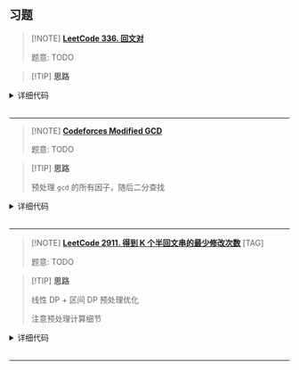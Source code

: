 ## 习题

> [!NOTE] **[LeetCode 336. 回文对](https://leetcode-cn.com/problems/palindrome-pairs/)**
> 
> 题意: TODO

> [!TIP] **思路**
> 
> 

<details>
<summary>详细代码</summary>
<!-- tabs:start -->

##### **C++**

```cpp
class Solution {
public:
    vector<vector<int>> palindromePairs(vector<string>& words) {
        unordered_map<string, int> S;
        for (int i = 0; i < words.size(); i ++ ) {
            string key = words[i];
            reverse(key.begin(), key.end());
            S[key] = i;
        }
        vector<vector<int>> res;
        if (S.count("")) {
            for (int i = 0; i < words.size(); i ++ )
                if (words[i] != "" && is_palindrome(words[i]))
                    res.push_back({S[""], i});
        }
        for (int i = 0; i < words.size(); i ++ )
            for (int j = 0; j < words[i].size(); j ++ ) {
                string left = words[i].substr(0, j);
                string right = words[i].substr(j);
                if (S.count(left) && is_palindrome(right) && S[left] != i) res.push_back({i, S[left]});
                if (S.count(right) && is_palindrome(left) && S[right] != i) res.push_back({S[right], i});
            }
        return res;
    }

    bool is_palindrome(string &word) {
        for (int i = 0, j = word.size() - 1; i < j; i ++ , j -- )
            if (word[i] != word[j])
                return false;
        return true;
    }
};
```

##### **Python**

```python

```

<!-- tabs:end -->
</details>

<br>

* * *

> [!NOTE] **[Codeforces Modified GCD](http://codeforces.com/problemset/problem/75/C)**
> 
> 题意: TODO

> [!TIP] **思路**
> 
> 预处理 `gcd` 的所有因子，随后二分查找

<details>
<summary>详细代码</summary>
<!-- tabs:start -->

##### **C++**

```cpp
// Problem: C. Modified GCD
// Contest: Codeforces - Codeforces Beta Round #67 (Div. 2)
// URL: https://codeforces.com/problemset/problem/75/C
// Memory Limit: 256 MB
// Time Limit: 2000 ms

#include <bits/stdc++.h>
using namespace std;

int main() {
    int n, a, b;

    cin >> a >> b >> n;
    int g = __gcd(a, b);
    vector<int> f;
    for (int i = 1; i <= g / i; ++i)
        if (g % i == 0) {
            f.push_back(i);
            if (g / i != i)
                f.push_back(g / i);
        }

    sort(f.begin(), f.end());
    int m = f.size();

    for (int i = 0; i < n; ++i) {
        int L, R;
        cin >> L >> R;
        int l = 0, r = m;
        while (l < r) {
            int mid = l + r >> 1;
            if (f[mid] <= R)
                l = mid + 1;
            else
                r = mid;
        }
        if (l && f[l - 1] >= L)
            cout << f[l - 1] << endl;
        else
            cout << -1 << endl;
    }
    return 0;
}
```

##### **Python**

```python

```

<!-- tabs:end -->
</details>

<br>

* * *

> [!NOTE] **[LeetCode 2911. 得到 K 个半回文串的最少修改次数](https://leetcode.cn/problems/minimum-changes-to-make-k-semi-palindromes/)** [TAG]
> 
> 题意: TODO

> [!TIP] **思路**
> 
> 线性 DP + 区间 DP 预处理优化
> 
> 注意预处理计算细节

<details>
<summary>详细代码</summary>
<!-- tabs:start -->

##### **C++**

```cpp
class Solution {
public:
    const static int N = 210;

    int c[N][N], f[N][N];

    int minimumChanges(string s, int k) {
        int n = s.size();
        
        // 预处理
        // 计算每一个合法区间被修改为半回文串的代价
        // ATTENTION 是模d下不同分组的总开销
        memset(c, 0x3f, sizeof c);

        // 区间 dp 预处理
        for (int d = 1; d < n; ++ d ) {
            // 临时数组 记录当前d形态下的单组的回文开销
            static int t[N][N];
            for (int i = 0; i < N; ++ i )
                t[i][i] = 0;
            // 思考 枚举顺序与数据维护的顺序
            for (int r = d; r < n; ++ r ) {
                int l = r - d;
                t[l][r] = s[l] != s[r];
                for (int k = l - d; k >= 0; k -= d )
                    t[k][r] = t[k + d][r - d] + (s[k] != s[r]);
            }

            /*
            for (int i = 0; i < n - d; ++ i )
                // ATTENTION j = i + d - 1 就会 WA
                for (int j = i + d; j < n; ++ j ) {
                    int len = j - i + 1;
                    if (len % d)
                        continue;
                    
                    int sum = 0;
                    for (int x = 0; x < d; ++ x )
                        sum += t[i + x][j + 1 - d + x];
                    c[i][j] = min(c[i][j], sum);
                }
            */

            // 在d形态下 一段区间内按模d划分后的总开销
            for (int r = d - 1; r < n; ++ r )
                // int w = r - l + 1;
                // ATTENTION w % d == 0 是必要条件
                //
                // ATTENTION 必须要减2个d ==> 否则是单个元素 无法算价值 ==> 思考
                for (int l = r - d + 1 - d; l >= 0; l -= d ) {
                    int sum = 0;
                    for (int x = 0; x < d; ++ x )
                        sum += t[l + x][r - d + 1 + x];
                    c[l][r] = min(c[l][r], sum);
                }
        }

        memset(f, 0x3f, sizeof f);
        f[0][0] = 0;
        for (int i = 1; i <= n; ++ i )
            for (int j = 1; j <= k; ++ j )
                // 上一个结束的位置在 p (已经偏移 1-idx)
                // 新带来的开销是 c[p][i - 1]
                for (int p = 0; p < i; ++ p )
                    f[i][j] = min(f[i][j], f[p][j - 1] + c[p][i - 1]);
        return f[n][k];
    }
};
```

##### **Python**

```python

```

<!-- tabs:end -->
</details>

<br>

* * *
